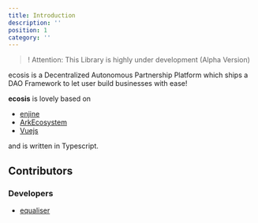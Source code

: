 ```yaml
---
title: Introduction
description: ''
position: 1
category: ''
---
```


> ! Attention: This Library is highly under development (Alpha Version)

ecosis is a Decentralized Autonomous Partnership Platform which ships a DAO Framework to let user build businesses with ease!

**ecosis** is lovely based on
- [enjine](http://enjine.ecosis.io/)
- [ArkEcosystem](https://ark.io/)
- [Vuejs](https://vuejs.org/)

and is written in Typescript.

## Contributors

### Developers

- [equaliser](http://equaliser.ecosis.io)

<!-- ### Bakers

### Partners

### Angels -->
